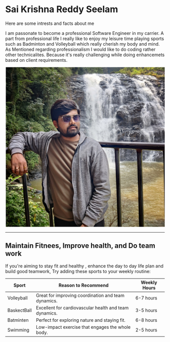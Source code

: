 # Sai Krishna Reddy Seelam

Here are some intrests and facts about me

I am passonate to become a professional Software Engineer in my carrier. A part from professional life I really like to enjoy my leisure time playing sports such as Badminton and Volleyball which really cherish my body and mind. <br>
As Mentioned regarding professionalism I would like to do coding rather other technicalites. Because it's really challenging while doing enhancemets based on client requirements.

![Sai Krishna reddy](SkrPic.jpg)

---

## Maintain Fitnees, Improve health, and Do team work

If you're aiming to stay fit and healthy , enhance the day to day life plan and build good teamwork, Try adding these sports to your weekly routine:

| Sport           | Reason to Recommend                                   | Weekly Hours |
| --------------- | ----------------------------------------------------- | ------------ |
| Volleyball      | Great for improving coordination and team dynamics.  | 6-7 hours    |
| BaskectBall          | Excellent for cardiovascular health and team dynamics.      | 3-5 hours    |
| Batminten          | Perfect for exploring nature and staying fit.         | 6-8 hours    |
| Swimming        | Low-impact exercise that engages the whole body.      | 2-5 hours    |